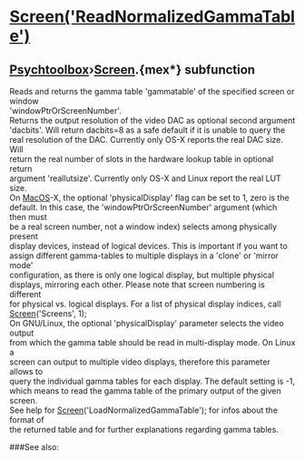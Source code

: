 # [Screen('ReadNormalizedGammaTable')](Screen-ReadNormalizedGammaTable) 
## [Psychtoolbox](Pyschtoolbox)&#8250;[Screen](Screen).{mex*} subfunction


Reads and returns the gamma table 'gammatable' of the specified screen or window  
'windowPtrOrScreenNumber'.  
Returns the output resolution of the video DAC as optional second argument  
'dacbits'. Will return dacbits=8 as a safe default if it is unable to query the  
real resolution of the DAC. Currently only OS-X reports the real DAC size. Will  
return the real number of slots in the hardware lookup table in optional return  
argument 'reallutsize'. Currently only OS-X and Linux report the real LUT size.  
On [MacOS](MacOS)-X, the optional 'physicalDisplay' flag can be set to 1, zero is the  
default. In this case, the 'windowPtrOrScreenNumber' argument (which then must  
be a real screen number, not a window index) selects among physically present  
display devices, instead of logical devices. This is important if you want to  
assign different gamma-tables to multiple displays in a 'clone' or 'mirror mode'  
configuration, as there is only one logical display, but multiple physical  
displays, mirroring each other. Please note that screen numbering is different  
for physical vs. logical displays. For a list of physical display indices, call  
[Screen](Screen)('Screens', 1);  
On GNU/Linux, the optional 'physicalDisplay' parameter selects the video output  
from which the gamma table should be read in multi-display mode. On Linux a  
screen can output to multiple video displays, therefore this parameter allows to  
query the individual gamma tables for each display. The default setting is -1,  
which means to read the gamma table of the primary output of the given screen.  
See help for [Screen](Screen)('LoadNormalizedGammaTable'); for infos about the format of  
the returned table and for further explanations regarding gamma tables.  


###See also:

